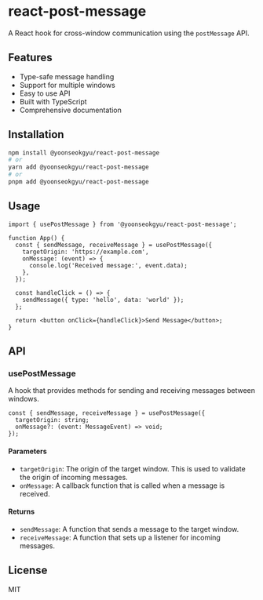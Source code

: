 # react-post-message

A React hook for cross-window communication using the `postMessage` API.

## Features

- Type-safe message handling
- Support for multiple windows
- Easy to use API
- Built with TypeScript
- Comprehensive documentation

## Installation

```bash
npm install @yoonseokgyu/react-post-message
# or
yarn add @yoonseokgyu/react-post-message
# or
pnpm add @yoonseokgyu/react-post-message
```

## Usage

```tsx
import { usePostMessage } from '@yoonseokgyu/react-post-message';

function App() {
  const { sendMessage, receiveMessage } = usePostMessage({
    targetOrigin: 'https://example.com',
    onMessage: (event) => {
      console.log('Received message:', event.data);
    },
  });

  const handleClick = () => {
    sendMessage({ type: 'hello', data: 'world' });
  };

  return <button onClick={handleClick}>Send Message</button>;
}
```

## API

### usePostMessage

A hook that provides methods for sending and receiving messages between windows.

```tsx
const { sendMessage, receiveMessage } = usePostMessage({
  targetOrigin: string;
  onMessage?: (event: MessageEvent) => void;
});
```

#### Parameters

- `targetOrigin`: The origin of the target window. This is used to validate the origin of incoming messages.
- `onMessage`: A callback function that is called when a message is received.

#### Returns

- `sendMessage`: A function that sends a message to the target window.
- `receiveMessage`: A function that sets up a listener for incoming messages.

## License

MIT
